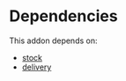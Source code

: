 # Dependencies

This addon depends on:

- [stock](https://github.com/bringout/oca-ocb-warehouse)
- [delivery](https://github.com/bringout/oca-ocb-warehouse)
